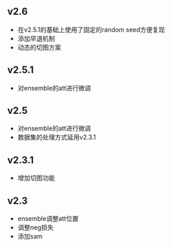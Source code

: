 ## v2.6
- 在v2.5.1的基础上使用了固定的random seed方便复现
- 添加早退机制
- 动态的切图方案

## v2.5.1
- 对ensemble的att进行微调


## v2.5
- 对ensemble的att进行微调
- 数据集的处理方式延用v2.3.1

## v2.3.1
- 增加切图功能

## v2.3

- ensemble调整att位置
- 调整neg损失
- 添加sam
